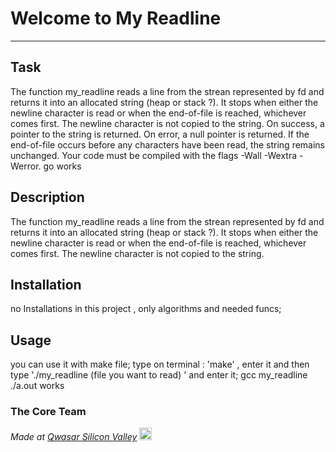 # Welcome to My Readline
***

## Task
The function my_readline reads a line from the strean represented by fd and returns it into an allocated string (heap or stack ?). It stops when either the newline character is read or when the end-of-file is reached, whichever comes first. The newline character is not copied to the string.
On success, a pointer to the string is returned. On error, a null pointer is returned. If the end-of-file occurs before any characters have been read, the string remains unchanged.
Your code must be compiled with the flags -Wall -Wextra -Werror. go works

## Description
The function my_readline reads a line from the strean represented by fd and returns it into an allocated string (heap or stack ?). It stops when either the newline character is read or when the end-of-file is reached, whichever comes first. The newline character is not copied to the string.

## Installation
no Installations in this project , only algorithms and needed funcs;

## Usage
you can use it with make file; type on terminal : 'make' , enter it and then type './my_readline (file you want to read) ' and enter it;
gcc my_readline ./a.out works

### The Core Team


<span><i>Made at <a href='https://qwasar.io'>Qwasar Silicon Valley</a></i></span>
<span><img alt='Qwasar Silicon Valley Logo' src='https://storage.googleapis.com/qwasar-public/qwasar-logo_50x50.png' width='20px'></span>
